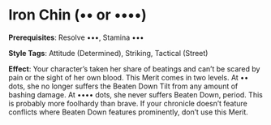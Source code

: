 # Iron Chin (•• or ••••) 

**Prerequisites**: Resolve •••, Stamina ••• 

**Style Tags**: Attitude (Determined), Striking, Tactical (Street) 

**Effect**: Your character’s taken her share of beatings and can’t be scared by pain or the sight of her own blood. This Merit comes in two levels. At •• dots, she no longer suffers the Beaten Down Tilt from any amount of bashing damage. At •••• dots, she never suffers Beaten Down, period. This is probably more foolhardy than brave. If your chronicle doesn’t feature conflicts where Beaten Down features prominently, don’t use this Merit.